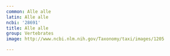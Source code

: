 ```yaml
---
common: Alle alle
latin: Alle alle
ncbi: '28691'
title: Alle alle
group: Vertebrates
image: http://www.ncbi.nlm.nih.gov/Taxonomy/taxi/images/1205

---
```

